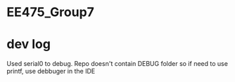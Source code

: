 # EE475_Group7
# dev log
  Used serial0 to debug. Repo doesn't contain DEBUG folder so if need to use printf, use debbuger in the IDE
